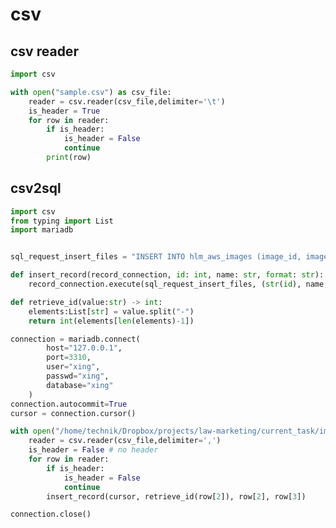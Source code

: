 # csv

## csv reader

<!-- MARKDOWN-AUTO-DOCS:START (CODE:src=../../python/csv/csv-reader.py) -->
<!-- The below code snippet is automatically added from ../../python/csv/csv-reader.py -->
```py
import csv

with open("sample.csv") as csv_file:
    reader = csv.reader(csv_file,delimiter='\t')
    is_header = True
    for row in reader:
        if is_header:
            is_header = False
            continue
        print(row)
```
<!-- MARKDOWN-AUTO-DOCS:END -->



## csv2sql

<!-- MARKDOWN-AUTO-DOCS:START (CODE:src=../../python/csv/csv2sql.py) -->
<!-- The below code snippet is automatically added from ../../python/csv/csv2sql.py -->
```py
import csv
from typing import List
import mariadb


sql_request_insert_files = "INSERT INTO hlm_aws_images (image_id, image_name, image_format) VALUES (?, ?, ?)"

def insert_record(record_connection, id: int, name: str, format: str):
    record_connection.execute(sql_request_insert_files, (str(id), name, format))

def retrieve_id(value:str) -> int:
    elements:List[str] = value.split("-")
    return int(elements[len(elements)-1])

connection = mariadb.connect( 
        host="127.0.0.1",
        port=3310,
        user="xing",
        passwd="xing",
        database="xing"
    )
connection.autocommit=True
cursor = connection.cursor()

with open("/home/technik/Dropbox/projects/law-marketing/current_task/image-prod-issue/prod-images.csv") as csv_file:
    reader = csv.reader(csv_file,delimiter=',')
    is_header = False # no header
    for row in reader:
        if is_header:
            is_header = False
            continue
        insert_record(cursor, retrieve_id(row[2]), row[2], row[3])        

connection.close()
```
<!-- MARKDOWN-AUTO-DOCS:END -->


